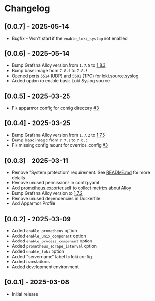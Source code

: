 # Changelog

## [0.0.7] - 2025-05-14

- Bugfix - Won't start if the `enable_loki_syslog` not enabled

## [0.0.6] - 2025-05-14

- Bump Grafana Alloy version from `1.7.5` to [1.8.3](https://github.com/grafana/alloy/releases/tag/v1.8.3)
- Bump base image from `7.8.0` to `7.8.3`
- Opened ports `5514` (UDP) and `5601` (TPC) for loki.source.syslog
- Added option to enable basic Loki Syslog source

## [0.0.5] - 2025-03-25

- Fix apparmor config for config directory [#3](https://github.com/wymangr/hassos-addons/issues/3)

## [0.0.4] - 2025-03-25

- Bump Grafana Alloy version from `1.7.2` to [1.7.5](https://github.com/grafana/alloy/releases/tag/v1.7.5)
- Bump base image from `7.7.1` to `7.8.0`
- Fix missing config mount for override_config [#3](https://github.com/wymangr/hassos-addons/issues/3)

## [0.0.3] - 2025-03-11

- Remove "System protection" requirement. See [README.md](https://github.com/wymangr/hassos-addons/blob/main/grafana_alloy/README.md#protection-mode) for more details
- Remove unused permissions in config.yaml
- Add [prometheus.exporter.self](https://grafana.com/docs/alloy/latest/reference/components/prometheus/prometheus.exporter.self/) to collect metrics about Alloy
- Bump Grafana Alloy version to [1.7.2](https://github.com/grafana/alloy/releases/tag/v1.7.2)
- Remove unused dependencies in Dockerfile
- Add Apparmor Profile

## [0.0.2] - 2025-03-09

- Added `enable_prometheus` option
- Added `enable_unix_component` option
- Added `enable_process_component` option
- Added `prometheus_scrape_interval` option
- Added `enable_loki` option
- Added "servername" label to loki config
- Added translations
- Added development environment

## [0.0.1] - 2025-03-08

- Initial release
